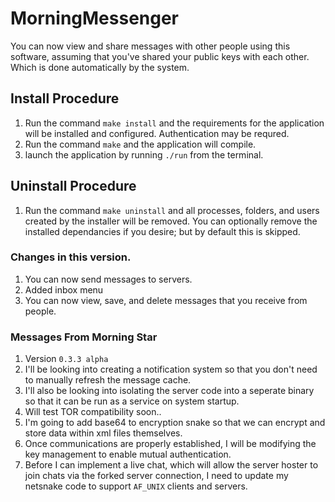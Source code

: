 # MorningMessenger
You can now view and share messages with other people using this software, assuming that you've shared your public keys with each other. Which is done automatically by the system.

## Install Procedure
1. Run the command `make install` and the requirements for the application will be installed and configured. Authentication may be requred.
2. Run the command `make` and the application will compile.
3. launch the application by running `./run` from the terminal.

## Uninstall Procedure
1. Run the command `make uninstall` and all processes, folders, and users created by the installer will be removed. You can optionally remove the installed dependancies if you desire; but by default this is skipped.

### Changes in this version.
1. You can now send messages to servers.
2. Added inbox menu
3. You can now view, save, and delete messages that you receive from people.

### Messages From Morning Star
1. Version `0.3.3 alpha`
2. I'll be looking into creating a notification system so that you don't need to manually refresh the message cache.
3. I'll also be looking into isolating the server code into a seperate binary so that it can be run as a service on system startup.
4. Will test TOR compatibility soon..
5. I'm going to add base64 to encryption snake so that we can encrypt and store data within xml files themselves.
6. Once communications are properly established, I will be modifying the key management to enable mutual authentication.
7. Before I can implement a live chat, which will allow the server hoster to join chats via the forked server connection, I need to update my netsnake code to support `AF_UNIX` clients and servers. 
